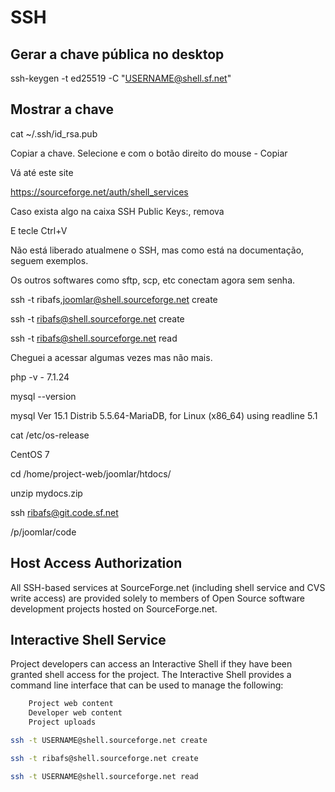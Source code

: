 # SSH

## Gerar a chave pública no desktop

ssh-keygen -t ed25519 -C "USERNAME@shell.sf.net"

## Mostrar a chave

cat ~/.ssh/id_rsa.pub

Copiar a chave. Selecione e com o botão direito do mouse - Copiar

Vá até este site

https://sourceforge.net/auth/shell_services

Caso exista algo na caixa SSH Public Keys:, remova

E tecle Ctrl+V

Não está liberado atualmene o SSH, mas como está na documentação, seguem exemplos.

Os outros softwares como sftp, scp, etc conectam agora sem senha.

ssh -t ribafs,joomlar@shell.sourceforge.net create

ssh -t ribafs@shell.sourceforge.net create

ssh -t ribafs@shell.sourceforge.net read

Cheguei a acessar algumas vezes mas não mais.

php -v - 7.1.24

mysql --version

mysql  Ver 15.1 Distrib 5.5.64-MariaDB, for Linux (x86_64) using readline 5.1

cat /etc/os-release

CentOS 7


cd /home/project-web/joomlar/htdocs/

unzip mydocs.zip

ssh ribafs@git.code.sf.net

/p/joomlar/code

## Host Access Authorization

All SSH-based services at SourceForge.net (including shell service and CVS write access) are provided solely to members of Open Source software development projects hosted on SourceForge.net.

## Interactive Shell Service

Project developers can access an Interactive Shell if they have been granted shell access for the project. The Interactive Shell provides a command line interface that can be used to manage the following:
```bash
    Project web content
    Developer web content
    Project uploads

ssh -t USERNAME@shell.sourceforge.net create

ssh -t ribafs@shell.sourceforge.net create

ssh -t USERNAME@shell.sourceforge.net read
```

